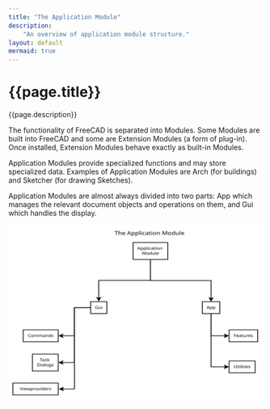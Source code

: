 ```yaml
---
title: "The Application Module"
description:
    "An overview of application module structure."
layout: default
mermaid: true
---
```

# {{page.title}}

{{page.description}}

The functionality of FreeCAD is separated into Modules.  Some Modules are built into FreeCAD and some are Extension Modules (a form of plug-in).  Once installed, Extension Modules behave exactly as built-in Modules.

Application Modules provide specialized functions and may store specialized data.   Examples of Application Modules are Arch (for buildings) and Sketcher (for drawing Sketches).

Application Modules are almost always divided into two parts: App which manages the relevant document objects and operations on them, and Gui which handles the display.

![Overview of an Application Module](./TheApplicationModule.svg)
